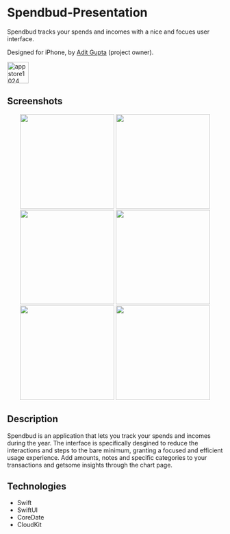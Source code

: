 # Spendbud-Presentation
Spendbud tracks your spends and incomes with a nice and focues user interface.

Designed for iPhone, by [Adit Gupta](https://aditsgupta.com) (project owner).

<img height="50" alt="appstore1024" src="https://user-images.githubusercontent.com/55358113/198006048-53fcc785-edbe-497f-919f-5aef0e29c77a.png">

## Screenshots
<p align="center">
<img width=220 src="https://user-images.githubusercontent.com/55358113/198007151-7ec24f0b-6f72-47c8-bfd0-b3a4faddf163.PNG" /> <img width=220 src="https://user-images.githubusercontent.com/55358113/198007141-daaa6944-9b30-47be-9ecd-793acbe9614a.PNG" /> <img width=220 src="https://user-images.githubusercontent.com/55358113/198007130-94425246-5e54-4fb6-97db-cdbdc71d0c70.PNG" /> <img width=220 src="https://user-images.githubusercontent.com/55358113/198007127-8ed635c3-014d-4231-aa2d-8f7bc8fa2668.PNG" /> <img width=220 src="https://user-images.githubusercontent.com/55358113/198007114-2ab278af-92c3-441c-b388-ce26213b7623.PNG" /> <img width=220 src="https://user-images.githubusercontent.com/55358113/198007109-772f6a37-e58a-43df-8bd1-ce2d274203cc.PNG" />
</p>

## Description
Spendbud is an application that lets you track your spends and incomes during the year. The interface is specifically desgined to reduce the interactions and steps to the bare minimum, granting a focused and efficient usage experience. Add amounts, notes and specific categories to your transactions and getsome insights through the chart page.

## Technologies
- Swift
- SwiftUI
- CoreDate
- CloudKit
